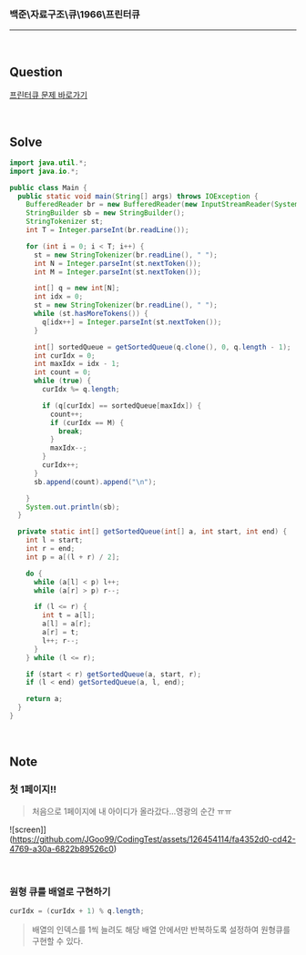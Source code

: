 ### 백준\자료구조\큐\1966\프린터큐

---

<br/>

## Question

[프린터큐 문제 바로가기](https://www.acmicpc.net/problem/1966)

<br/>

## Solve

```java
import java.util.*;
import java.io.*;

public class Main {
  public static void main(String[] args) throws IOException {
    BufferedReader br = new BufferedReader(new InputStreamReader(System.in));
    StringBuilder sb = new StringBuilder();
    StringTokenizer st;
    int T = Integer.parseInt(br.readLine());

    for (int i = 0; i < T; i++) {
      st = new StringTokenizer(br.readLine(), " ");
      int N = Integer.parseInt(st.nextToken());
      int M = Integer.parseInt(st.nextToken());

      int[] q = new int[N];
      int idx = 0;
      st = new StringTokenizer(br.readLine(), " ");
      while (st.hasMoreTokens()) {
        q[idx++] = Integer.parseInt(st.nextToken());
      }

      int[] sortedQueue = getSortedQueue(q.clone(), 0, q.length - 1);
      int curIdx = 0;
      int maxIdx = idx - 1;
      int count = 0;
      while (true) {
        curIdx %= q.length;

        if (q[curIdx] == sortedQueue[maxIdx]) {
          count++;
          if (curIdx == M) {
            break;
          }
          maxIdx--;
        }
        curIdx++;
      }
      sb.append(count).append("\n");

    }
    System.out.println(sb);
  }

  private static int[] getSortedQueue(int[] a, int start, int end) {
    int l = start;
    int r = end;
    int p = a[(l + r) / 2];

    do {
      while (a[l] < p) l++;
      while (a[r] > p) r--;

      if (l <= r) {
        int t = a[l];
        a[l] = a[r];
        a[r] = t;
        l++; r--;
      }
    } while (l <= r);

    if (start < r) getSortedQueue(a, start, r);
    if (l < end) getSortedQueue(a, l, end);

    return a;
  }
}
```

<br/>

## Note

### 첫 1페이지!!

> 처음으로 1페이지에 내 아이디가 올라갔다...영광의 순간 ㅠㅠ

![screen]](https://github.com/JGoo99/CodingTest/assets/126454114/fa4352d0-cd42-4769-a30a-6822b89526c0)

<br/>

### 원형 큐를 배열로 구현하기

```java
curIdx = (curIdx + 1) % q.length;
```

> 배열의 인덱스를 1씩 늘려도 해당 배열 안에서만 반복하도록 설정하여 원형큐를 구현할 수 있다.
